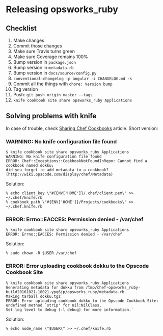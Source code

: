 # Releasing opsworks\_ruby

## Checklist

1. Make changes
1. Commit those changes
1. Make sure Travis turns green
1. Make sure Coverage remains 100%
1. Bump version in `package.json`
1. Bump version in `metadata.rb`
1. Bump version in `docs/source/config.py`
1. `conventional-changelog -p angular -i CHANGELOG.md -s`
1. Commit all the things with `chore: Version bump`
1. Tag version
1. Push: `git push origin master --tags`
1. `knife cookbook site share opsworks_ruby Applications`

## Solving problems with knife

In case of trouble, check [Sharing Chef Cookbooks](http://fabiorehm.com/blog/2013/10/01/sharing-chef-cookbooks/)
article. Short version:

### WARNING: No knife configuration file found

```shell
$ knife cookbook site share opsworks_ruby Applications
WARNING: No knife configuration file found
ERROR: Chef::Exceptions::CookbookNotFoundInRepo: Cannot find a cookbook named dokku;
did you forget to add metadata to a cookbook? (http://wiki.opscode.com/display/chef/Metadata)
```

Solution:

```shell
% echo client_key \"#{ENV['HOME']}/.chef/client.pem\" >> ~/.chef/knife.rb
% cookbook_path \"#{ENV['HOME']}/Projects/cookbooks\" >> ~/.chef.knife.rb
```

### ERROR: Errno::EACCES: Permission denied - /var/chef

```shell
% knife cookbook site share opsworks_ruby Applications
ERROR: Errno::EACCES: Permission denied - /var/chef
```

Solution:

```shell
% sudo chown -R $USER /var/chef
```

### ERROR: Error uploading cookbook dokku to the Opscode Cookbook Site

```shell
% knife cookbook site share opsworks_ruby Applications
Generating metadata for dokku from /tmp/chef-opsworks_ruby-build20161021-18021-ypq6jp/opsworks_ruby/metadata.rb
Making tarball dokku.tgz
ERROR: Error uploading cookbook dokku to the Opscode Cookbook Site:
undefined method `strip' for nil:NilClass.
Set log level to debug (-l debug) for more information.`
```

Solution:

```shell
% echo node_name \"$USER\" >> ~/.chef/knife.rb
```
